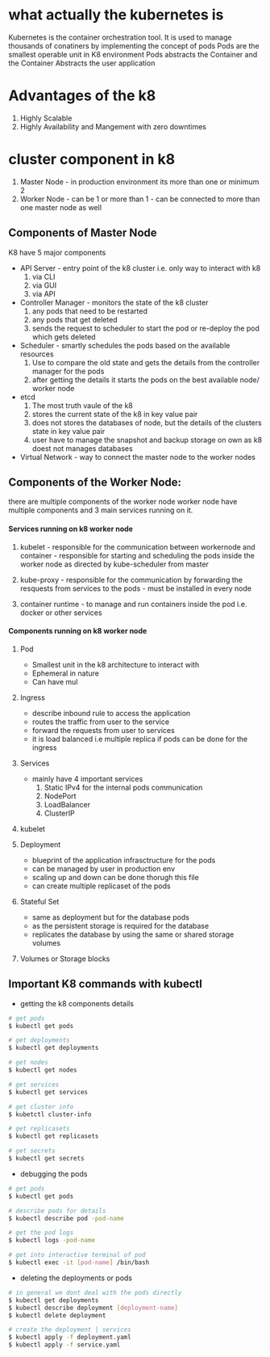 # what actually the kubernetes is 
Kubernetes is the container orchestration tool.
It is used to manage thousands of conatiners by implementing the concept of pods
Pods are the smallest operable unit in K8 environment 
Pods abstracts the Container and the Container Abstracts the user application 


# Advantages of the k8
1. Highly Scalable 
2. Highly Availability and Mangement with zero downtimes

# cluster component in k8 

1. Master Node - in production environment its more than one or minimum 2
2. Worker Node - can be 1 or more than 1
               - can be connected to more than one master node as well

## Components of Master Node
K8 have 5 major components

- API Server - entry point of the k8 cluster i.e. only way to interact with k8
    1. via CLI
    2. via GUI
    3. via API
- Controller Manager - monitors the state of the k8 cluster
    1. any pods that need to be restarted
    2. any pods that get deleted 
    3. sends the request to scheduler to start the pod or re-deploy the pod which gets deleted
- Scheduler - smartly schedules the pods based on the available resources
    1. Use to compare the old state and gets the details from the controller manager for the pods 
    2. after getting the details it starts the pods on the best available node/ worker node 
- etcd
    1. The most truth vaule of the k8
    2. stores the current state of the k8 in key value pair
    3. does not stores the databases of node, but the details of the clusters state in key value pair
    4. user have to manage the snapshot and backup storage on own as k8 doest not manages databases
- Virtual Network - way to connect the master node to the worker nodes

## Components of the Worker Node:
there are multiple components of the worker node
worker node have multiple components and 3 main services running on it.

#### Services running on k8 worker node
1. kubelet -  responsible for the communication between workernode and container
           - responsible for starting and scheduling the pods inside the worker node as directed by kube-scheduler from master 
           
2. kube-proxy - responsible for the communication by forwarding the resquests from services to the pods
           - must be installed in every node

3. container runtime - to manage and run containers inside the pod i.e. docker or other services


#### Components running on k8 worker node
1. Pod
    - Smallest unit in the k8 architecture to interact with
    - Ephemeral in nature
    - Can have mul
2. Ingress
    - describe inbound rule to access the application 
    - routes the traffic from user to the service
    - forward the requests from user to services
    - it is load balanced i.e multiple replica if pods can be done for the ingress
3. Services
    - mainly have 4 important services
        1. Static IPv4 for the internal pods communication
        2. NodePort
        3. LoadBalancer
        4. ClusterIP
4. kubelet
5. Deployment 
    - blueprint of the application infrasctructure for the pods 
    - can be managed by user in production env
    - scaling up and down can be done thorugh this file
    - can create multiple replicaset of the pods
6. Stateful Set 
    - same as deployment but for the database pods
    - as the persistent storage is required for the database 
    - replicates the database by using the same or shared storage volumes
    
7. Volumes or Storage blocks



## Important K8 commands with kubectl 
- getting the k8 components details
```bash
# get pods
$ kubectl get pods

# get deployments
$ kubectl get deployments

# get nodes
$ kubectl get nodes

# get services
$ kubectl get services

# get cluster info 
$ kubetctl cluster-info

# get replicasets
$ kubectl get replicasets

# get secrets
$ kubectl get secrets
```

- debugging the pods
```bash
# get pods
$ kubectl get pods

# describe pods for details
$ kubectl describe pod -pod-name

# get the pod logs 
$ kubectl logs -pod-name

# get into interactive terminal of pod
$ kubectl exec -it [pod-name] /bin/bash
```

- deleting the deployments or pods
```bash
# in general we dont deal with the pods directly 
$ kubectl get deployments
$ kubectl describe deployment [deployment-name]
$ kubectl delete deployment 

# create the deployment | services 
$ kubectl apply -f deployment.yaml
$ kubectl apply -f service.yaml
```